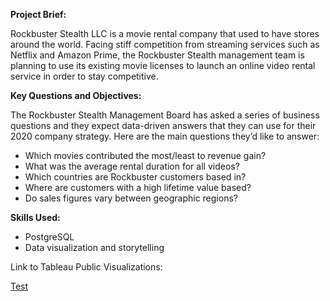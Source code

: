**Project Brief:**

Rockbuster Stealth LLC is a movie rental company that used to have stores around the
world. Facing stiff competition from streaming services such as Netflix and Amazon Prime,
the Rockbuster Stealth management team is planning to use its existing movie licenses to
launch an online video rental service in order to stay competitive.

**Key Questions and Objectives:**

The Rockbuster Stealth Management Board has asked a series of business questions and
they expect data-driven answers that they can use for their 2020 company strategy. Here are
the main questions they’d like to answer:

- Which movies contributed the most/least to revenue gain?
- What was the average rental duration for all videos?
- Which countries are Rockbuster customers based in?
- Where are customers with a high lifetime value based?
- Do sales figures vary between geographic regions?

**Skills Used:**
- PostgreSQL
- Data visualization and storytelling

Link to Tableau Public Visualizations:

[Test]([url](https://public.tableau.com/views/RockbusterDataVisualizations/Top10MoviesbyRevenueBarGraph?:language=en-US&:sid=&:redirect=auth&:display_count=n&:origin=viz_share_link))
